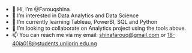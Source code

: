 - 👋 Hi, I’m @Farouqshina
- 👀 I’m interested in Data Analytics and Data Science
- 🌱 I’m currently learning Tableau, PowerBI, SQL and Python 
- 💞️ I’m looking to collaborate on Analytics project using the tools above.
- 📫 You can reach me via my email: shinafarouq@gmail.com or 18-40ia018@students.unilorin.edu.ng

<!---
Farouqshina/Farouqshina is a ✨ special ✨ repository because its `README.md` (this file) appears on your GitHub profile.
You can click the Preview link to take a look at your changes.
--->
